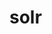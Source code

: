 <!-- generated by markdown-notes-tree -->

# solr

<!-- optional markdown-notes-tree directory description starts here -->

<!-- optional markdown-notes-tree directory description ends here -->


